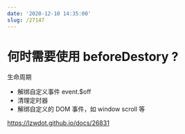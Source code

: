 ```yaml
---
date: '2020-12-10 14:35:00'
slug: /27147
---
```


# 何时需要使用 beforeDestory ?

生命周期

- 解绑自定义事件 event.$off
- 清理定时器
- 解绑自定义的 DOM 事件，如 window scroll 等

https://lzwdot.github.io/docs/26831
 
 
 
 
 
 
 
 
 
 
 
 
 
 
 
 
 
 
 
 
 
 
 
 
 
